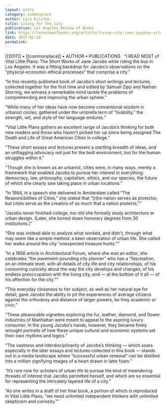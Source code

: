 ```yaml
---
layout: entry
category: commonplace
author: Lyra Kilston
title: Living for the City
publication: Los Angeles Review of Books
link: https://lareviewofbooks.org/article/living-city-jane-jacobss-vital-little-plans/
date: 2017-02-14
permalink: 
---
```


[[2017]] • [[commonplace]] • AUTHOR • PUBLICATIONS 
 
“I READ MOST of Vital Little Plans: The Short Works of Jane Jacobs while riding the bus in Los Angeles. It was a fitting backdrop for Jacobs’s observations on the “physical-economic-ethical processes” that comprise a city.”

“In this recently published book of Jacobs’s short writings and lectures, collected together for the first time and edited by Samuel Zipp and Nathan Storring, we witness a remarkable mind tackle the problems of comprehending and improving the urban sphere.”

“While many of her ideas have now become conventional wisdom in urbanist circles, gathered under the umbrella term of “livability,” the strength, wit, and style of her language endures.”

“Vital Little Plans gathers an excellent range of Jacobs’s thinking for both new readers and those who haven’t picked her up since being assigned The Death and Life of Great American Cities in college.”

“These short essays and lectures present a startling breadth of ideas, and an unflagging advocacy not just for the built environment, but for the human struggles within it.”

“Though she is known as an urbanist, cities were, in many ways, merely a framework that enabled Jacobs to pursue her interest in everything: democracy, law, philosophy, capitalism, ethics, and our species, the future of which she clearly saw taking place in urban locations.”

“In 1984, in a speech she delivered in Amsterdam called “The Responsibilities of Cities,” she stated that “[t]he nation serves as protector, but cities serve as the creators of so much that a nation protects.””

“Jacobs never finished college, nor did she formally study architecture or urban design. (Later, she turned down honorary degrees from 30 institutions.)”

“She was instead able to analyze what worked, and didn’t, through what may seem like a simple method: a keen observation of urban life. She called her walks around the city “unexpected treasure hunts.””

“In a 1956 article in Architectural Forum, where she was an editor, she celebrates “the pavement-pounding city planner” who has a “fascination, on an intimate level, with all details of city life and city relationships, of his consuming curiosity about the way the city develops and changes, of his endless preoccupation with the living city, and — at the bottom of it all — of his affection for the city.””

“This everyday closeness to her subject, as well as her natural eye for detail, gave Jacobs the ability to pit the experiences of average citizens against the orthodoxy and distance of larger powers, be they academic or civic.”

“These pleasurable vignettes exploring the fur, leather, diamond, and flower industries of Manhattan were meant to appeal to the aspiring luxury consumer. In the young Jacobs’s hands, however, they became finely wrought portraits of how these unique cultural and economic systems set their own rhythms and logics.”

“The vastness and interdisciplinarity of Jacobs’s thinking — which soars especially in the later essays and lectures collected in this book — stands out in a media landscape where “successful urban renewal” can be distilled into a million signifying images of a heart drawn in latte foam.”

“It’s rare now for scholars of urban life to pursue the kind of meandering threads of interest that Jacobs permitted herself, and which are so essential for representing the intricately layered life of a city.”

“As she writes in a draft of her final book, a portion of which is reproduced in Vital Little Plans, “we need unlimited independent thinkers with unlimited skepticism and curiosity.””

